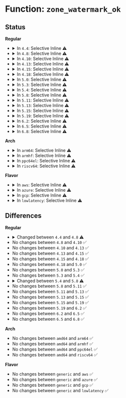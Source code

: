 # Function: <code>zone_watermark_ok</code>

## Status
<b>Regular</b>
<ul>
<li>
<details>
<summary>In <code>4.4</code>: Selective Inline ⚠️</summary>

```c
bool zone_watermark_ok(struct zone *z, unsigned int order, long unsigned int mark, int classzone_idx, int alloc_flags);
```

**Collision:** Unique Global

**Inline:** Selective

**Transformation:** False

**Instances:**

```
In mm/page_alloc.c (ffffffff81192dd0)
Location: mm/page_alloc.c:2421
Inline: True
Inline callers:
  - mm/page_alloc.c:__isolate_free_page
  - mm/page_alloc.c:get_page_from_freelist
  - mm/page_alloc.c:get_page_from_freelist
Direct callers:
  - mm/vmscan.c:kswapd
  - mm/compaction.c:compaction_suitable
  - mm/compaction.c:compaction_suitable
  - mm/compaction.c:compact_zone
  - mm/compaction.c:__compact_pgdat
  - mm/compaction.c:try_to_compact_pages
```
**Symbols:**

```
ffffffff81192dd0-ffffffff81192df4: zone_watermark_ok (STB_GLOBAL)
```
</details>
</li>
<li>
<details>
<summary>In <code>4.8</code>: Selective Inline ⚠️</summary>

```c
bool zone_watermark_ok(struct zone *z, unsigned int order, long unsigned int mark, int classzone_idx, unsigned int alloc_flags);
```

**Collision:** Unique Global

**Inline:** Selective

**Transformation:** False

**Instances:**

```
In mm/page_alloc.c (ffffffff811aac10)
Location: mm/page_alloc.c:2781
Inline: True
Inline callers:
  - mm/page_alloc.c:__alloc_pages_slowpath
  - mm/page_alloc.c:get_page_from_freelist
  - mm/page_alloc.c:__isolate_free_page
Direct callers:
  - mm/compaction.c:kcompactd_do_work
  - mm/compaction.c:__compact_pgdat
  - mm/compaction.c:try_to_compact_pages
  - mm/compaction.c:compact_zone
```
**Symbols:**

```
ffffffff811aa2d0-ffffffff811aa2f3: zone_watermark_ok (STB_GLOBAL)
```
</details>
</li>
<li>
<details>
<summary>In <code>4.10</code>: Selective Inline ⚠️</summary>

```c
bool zone_watermark_ok(struct zone *z, unsigned int order, long unsigned int mark, int classzone_idx, unsigned int alloc_flags);
```

**Collision:** Unique Global

**Inline:** Selective

**Transformation:** False

**Instances:**

```
In mm/page_alloc.c (ffffffff811ba0b3)
Location: mm/page_alloc.c:2832
Inline: True
Inline callers:
  - mm/page_alloc.c:get_page_from_freelist
  - mm/page_alloc.c:__isolate_free_page
Direct callers:
  - mm/compaction.c:compact_zone
```
**Symbols:**

```
ffffffff811ba800-ffffffff811ba823: zone_watermark_ok (STB_GLOBAL)
```
</details>
</li>
<li>
<details>
<summary>In <code>4.13</code>: Selective Inline ⚠️</summary>

```c
bool zone_watermark_ok(struct zone *z, unsigned int order, long unsigned int mark, int classzone_idx, unsigned int alloc_flags);
```

**Collision:** Unique Global

**Inline:** Selective

**Transformation:** False

**Instances:**

```
In mm/page_alloc.c (ffffffff811c1eee)
Location: mm/page_alloc.c:3015
Inline: True
Inline callers:
  - mm/page_alloc.c:get_page_from_freelist
  - mm/page_alloc.c:__isolate_free_page
```
**Symbols:**

```
ffffffff811c2840-ffffffff811c2863: zone_watermark_ok (STB_GLOBAL)
```
</details>
</li>
<li>
<details>
<summary>In <code>4.15</code>: Selective Inline ⚠️</summary>

```c
bool zone_watermark_ok(struct zone *z, unsigned int order, long unsigned int mark, int classzone_idx, unsigned int alloc_flags);
```

**Collision:** Unique Global

**Inline:** Selective

**Transformation:** False

**Instances:**

```
In mm/page_alloc.c (ffffffff811d646f)
Location: mm/page_alloc.c:3083
Inline: True
Inline callers:
  - mm/page_alloc.c:get_page_from_freelist
  - mm/page_alloc.c:__isolate_free_page
```
**Symbols:**

```
ffffffff811d7650-ffffffff811d7673: zone_watermark_ok (STB_GLOBAL)
```
</details>
</li>
<li>
<details>
<summary>In <code>4.18</code>: Selective Inline ⚠️</summary>

```c
bool zone_watermark_ok(struct zone *z, unsigned int order, long unsigned int mark, int classzone_idx, unsigned int alloc_flags);
```

**Collision:** Unique Global

**Inline:** Selective

**Transformation:** False

**Instances:**

```
In mm/page_alloc.c (ffffffff811f786d)
Location: mm/page_alloc.c:3187
Inline: True
Inline callers:
  - mm/page_alloc.c:get_page_from_freelist
  - mm/page_alloc.c:__isolate_free_page
Direct callers:
  - mm/compaction.c:__compaction_suitable
```
**Symbols:**

```
ffffffff811f89a0-ffffffff811f89c3: zone_watermark_ok (STB_GLOBAL)
```
</details>
</li>
<li>
<details>
<summary>In <code>5.0</code>: Selective Inline ⚠️</summary>

```c
bool zone_watermark_ok(struct zone *z, unsigned int order, long unsigned int mark, int classzone_idx, unsigned int alloc_flags);
```

**Collision:** Unique Global

**Inline:** Selective

**Transformation:** False

**Instances:**

```
In mm/page_alloc.c (ffffffff81209d24)
Location: mm/page_alloc.c:3300
Inline: True
Inline callers:
  - mm/page_alloc.c:get_page_from_freelist
  - mm/page_alloc.c:__isolate_free_page
Direct callers:
  - mm/compaction.c:__compaction_suitable
```
**Symbols:**

```
ffffffff8120af20-ffffffff8120af43: zone_watermark_ok (STB_GLOBAL)
```
</details>
</li>
<li>
<details>
<summary>In <code>5.3</code>: Selective Inline ⚠️</summary>

```c
bool zone_watermark_ok(struct zone *z, unsigned int order, long unsigned int mark, int classzone_idx, unsigned int alloc_flags);
```

**Collision:** Unique Global

**Inline:** Selective

**Transformation:** False

**Instances:**

```
In mm/page_alloc.c (ffffffff81270ef9)
Location: mm/page_alloc.c:3465
Inline: True
Inline callers:
  - mm/page_alloc.c:get_page_from_freelist
  - mm/page_alloc.c:__isolate_free_page
Direct callers:
  - mm/compaction.c:__compaction_suitable
```
**Symbols:**

```
ffffffff812711b0-ffffffff812711d3: zone_watermark_ok (STB_GLOBAL)
```
</details>
</li>
<li>
<details>
<summary>In <code>5.4</code>: Selective Inline ⚠️</summary>

```c
bool zone_watermark_ok(struct zone *z, unsigned int order, long unsigned int mark, int classzone_idx, unsigned int alloc_flags);
```

**Collision:** Unique Global

**Inline:** Selective

**Transformation:** False

**Instances:**

```
In mm/page_alloc.c (ffffffff8127fd3c)
Location: mm/page_alloc.c:3456
Inline: True
Inline callers:
  - mm/page_alloc.c:get_page_from_freelist
  - mm/page_alloc.c:__isolate_free_page
Direct callers:
  - mm/compaction.c:__compaction_suitable
```
**Symbols:**

```
ffffffff8127fff0-ffffffff81280013: zone_watermark_ok (STB_GLOBAL)
```
</details>
</li>
<li>
<details>
<summary>In <code>5.8</code>: Selective Inline ⚠️</summary>

```c
bool zone_watermark_ok(struct zone *z, unsigned int order, long unsigned int mark, int highest_zoneidx, unsigned int alloc_flags);
```

**Collision:** Unique Global

**Inline:** Selective

**Transformation:** False

**Instances:**

```
In mm/page_alloc.c (ffffffff812b23d0)
Location: mm/page_alloc.c:3566
Inline: True
Inline callers:
  - mm/page_alloc.c:get_page_from_freelist
  - mm/page_alloc.c:__isolate_free_page
Direct callers:
  - mm/compaction.c:__compaction_suitable
  - mm/page_reporting.c:page_reporting_process_zone
```
**Symbols:**

```
ffffffff812b2850-ffffffff812b2873: zone_watermark_ok (STB_GLOBAL)
```
</details>
</li>
<li>
<details>
<summary>In <code>5.11</code>: Selective Inline ⚠️</summary>

```c
bool zone_watermark_ok(struct zone *z, unsigned int order, long unsigned int mark, int highest_zoneidx, unsigned int alloc_flags);
```

**Collision:** Unique Global

**Inline:** Selective

**Transformation:** False

**Instances:**

```
In mm/page_alloc.c (ffffffff812bdd48)
Location: mm/page_alloc.c:3690
Inline: True
Inline callers:
  - mm/page_alloc.c:get_page_from_freelist
  - mm/page_alloc.c:__isolate_free_page
Direct callers:
  - mm/compaction.c:__compaction_suitable
  - mm/page_reporting.c:page_reporting_process_zone
```
**Symbols:**

```
ffffffff812be3c0-ffffffff812be3e3: zone_watermark_ok (STB_GLOBAL)
```
</details>
</li>
<li>
<details>
<summary>In <code>5.13</code>: Selective Inline ⚠️</summary>

```c
bool zone_watermark_ok(struct zone *z, unsigned int order, long unsigned int mark, int highest_zoneidx, unsigned int alloc_flags);
```

**Collision:** Unique Global

**Inline:** Selective

**Transformation:** False

**Instances:**

```
In mm/page_alloc.c (ffffffff812c2fb5)
Location: mm/page_alloc.c:3740
Inline: True
Inline callers:
  - mm/page_alloc.c:get_page_from_freelist
  - mm/page_alloc.c:__isolate_free_page
Direct callers:
  - mm/compaction.c:__compaction_suitable
  - mm/page_reporting.c:page_reporting_process
```
**Symbols:**

```
ffffffff812c3450-ffffffff812c3471: zone_watermark_ok (STB_GLOBAL)
```
</details>
</li>
<li>
<details>
<summary>In <code>5.15</code>: Selective Inline ⚠️</summary>

```c
bool zone_watermark_ok(struct zone *z, unsigned int order, long unsigned int mark, int highest_zoneidx, unsigned int alloc_flags);
```

**Collision:** Unique Global

**Inline:** Selective

**Transformation:** False

**Instances:**

```
In mm/page_alloc.c (ffffffff81306c7e)
Location: mm/page_alloc.c:3911
Inline: True
Inline callers:
  - mm/page_alloc.c:get_page_from_freelist
  - mm/page_alloc.c:__isolate_free_page
Direct callers:
  - mm/compaction.c:__compaction_suitable
  - mm/migrate.c:migrate_misplaced_page
  - mm/page_reporting.c:page_reporting_process
```
**Symbols:**

```
ffffffff813071c0-ffffffff813071e1: zone_watermark_ok (STB_GLOBAL)
```
</details>
</li>
<li>
<details>
<summary>In <code>5.19</code>: Selective Inline ⚠️</summary>

```c
bool zone_watermark_ok(struct zone *z, unsigned int order, long unsigned int mark, int highest_zoneidx, unsigned int alloc_flags);
```

**Collision:** Unique Global

**Inline:** Selective

**Transformation:** False

**Instances:**

```
In mm/page_alloc.c (ffffffff8136ee37)
Location: mm/page_alloc.c:3947
Inline: True
Inline callers:
  - mm/page_alloc.c:get_page_from_freelist
  - mm/page_alloc.c:__isolate_free_page
Direct callers:
  - mm/compaction.c:__compaction_suitable
  - mm/migrate.c:numamigrate_isolate_page
  - mm/page_reporting.c:page_reporting_process
```
**Symbols:**

```
ffffffff8136f4c0-ffffffff8136f4f3: zone_watermark_ok (STB_GLOBAL)
```
</details>
</li>
<li>
<details>
<summary>In <code>6.2</code>: Selective Inline ⚠️</summary>

```c
bool zone_watermark_ok(struct zone *z, unsigned int order, long unsigned int mark, int highest_zoneidx, unsigned int alloc_flags);
```

**Collision:** Unique Global

**Inline:** Selective

**Transformation:** False

**Instances:**

```
In mm/page_alloc.c (ffffffff813eb38a)
Location: mm/page_alloc.c:4032
Inline: True
Inline callers:
  - mm/page_alloc.c:get_page_from_freelist
  - mm/page_alloc.c:__isolate_free_page
Direct callers:
  - kernel/sched/fair.c:should_numa_migrate_memory
  - mm/compaction.c:__compaction_suitable
  - mm/migrate.c:numamigrate_isolate_page
  - mm/page_reporting.c:page_reporting_process
```
**Symbols:**

```
ffffffff813eba50-ffffffff813eba83: zone_watermark_ok (STB_GLOBAL)
```
</details>
</li>
<li>
<details>
<summary>In <code>6.5</code>: Selective Inline ⚠️</summary>

```c
bool zone_watermark_ok(struct zone *z, unsigned int order, long unsigned int mark, int highest_zoneidx, unsigned int alloc_flags);
```

**Collision:** Unique Global

**Inline:** Selective

**Transformation:** False

**Instances:**

```
In mm/page_alloc.c (ffffffff8142030b)
Location: mm/page_alloc.c:2964
Inline: True
Inline callers:
  - mm/page_alloc.c:get_page_from_freelist
  - mm/page_alloc.c:__isolate_free_page
Direct callers:
  - kernel/sched/fair.c:should_numa_migrate_memory
  - mm/vmscan.c:shrink_node
  - mm/compaction.c:wakeup_kcompactd
  - mm/compaction.c:kcompactd_do_work
  - mm/compaction.c:compact_zone
  - mm/migrate.c:numamigrate_isolate_page
  - mm/page_reporting.c:page_reporting_process
```
**Symbols:**

```
ffffffff81420a60-ffffffff81420a93: zone_watermark_ok (STB_GLOBAL)
```
</details>
</li>
<li>
<details>
<summary>In <code>6.8</code>: Selective Inline ⚠️</summary>

```c
bool zone_watermark_ok(struct zone *z, unsigned int order, long unsigned int mark, int highest_zoneidx, unsigned int alloc_flags);
```

**Collision:** Unique Global

**Inline:** Selective

**Transformation:** False

**Instances:**

```
In mm/page_alloc.c (ffffffff8144d03f)
Location: mm/page_alloc.c:3035
Inline: True
Inline callers:
  - mm/page_alloc.c:get_page_from_freelist
  - mm/page_alloc.c:__isolate_free_page
  - mm/page_alloc.c:free_unref_page_commit
Direct callers:
  - kernel/sched/fair.c:should_numa_migrate_memory
  - mm/vmscan.c:shrink_node
  - mm/vmscan.c:should_abort_scan
  - mm/compaction.c:wakeup_kcompactd
  - mm/compaction.c:kcompactd_do_work
  - mm/compaction.c:compact_zone
  - mm/migrate.c:migrate_misplaced_folio
  - mm/page_reporting.c:page_reporting_process
```
**Symbols:**

```
ffffffff8144d820-ffffffff8144d853: zone_watermark_ok (STB_GLOBAL)
```
</details>
</li>
</ul>
<b>Arch</b>
<ul>
<li>
<details>
<summary>In <code>arm64</code>: Selective Inline ⚠️</summary>

```c
bool zone_watermark_ok(struct zone *z, unsigned int order, long unsigned int mark, int classzone_idx, unsigned int alloc_flags);
```

**Collision:** Unique Global

**Inline:** Selective

**Transformation:** False

**Instances:**

```
In mm/page_alloc.c (ffff800010317a5c)
Location: mm/page_alloc.c:3456
Inline: True
Inline callers:
  - mm/page_alloc.c:get_page_from_freelist
  - mm/page_alloc.c:__isolate_free_page
Direct callers:
  - mm/compaction.c:__compaction_suitable
```
**Symbols:**

```
ffff800010317e20-ffff800010317e88: zone_watermark_ok (STB_GLOBAL)
```
</details>
</li>
<li>
<details>
<summary>In <code>armhf</code>: Selective Inline ⚠️</summary>

```c
bool zone_watermark_ok(struct zone *z, unsigned int order, long unsigned int mark, int classzone_idx, unsigned int alloc_flags);
```

**Collision:** Unique Global

**Inline:** Selective

**Transformation:** False

**Instances:**

```
In mm/page_alloc.c (c0532350)
Location: mm/page_alloc.c:3456
Inline: True
Inline callers:
  - mm/page_alloc.c:__isolate_free_page
Direct callers:
  - mm/compaction.c:__compaction_suitable
```
**Symbols:**

```
c05323c0-c05323f8: zone_watermark_ok (STB_GLOBAL)
```
</details>
</li>
<li>
<details>
<summary>In <code>ppc64el</code>: Selective Inline ⚠️</summary>

```c
bool zone_watermark_ok(struct zone *z, unsigned int order, long unsigned int mark, int classzone_idx, unsigned int alloc_flags);
```

**Collision:** Unique Global

**Inline:** Selective

**Transformation:** False

**Instances:**

```
In mm/page_alloc.c (c0000000003e9fa0)
Location: mm/page_alloc.c:3456
Inline: True
Inline callers:
  - mm/page_alloc.c:get_page_from_freelist
  - mm/page_alloc.c:__isolate_free_page
Direct callers:
  - mm/compaction.c:__compaction_suitable
```
**Symbols:**

```
c0000000003ea3d0-c0000000003ea3f4: zone_watermark_ok (STB_GLOBAL)
```
</details>
</li>
<li>
<details>
<summary>In <code>riscv64</code>: Selective Inline ⚠️</summary>

```c
bool zone_watermark_ok(struct zone *z, unsigned int order, long unsigned int mark, int classzone_idx, unsigned int alloc_flags);
```

**Collision:** Unique Global

**Inline:** Selective

**Transformation:** False

**Instances:**

```
In mm/page_alloc.c (ffffffe00021dca0)
Location: mm/page_alloc.c:3456
Inline: True
Inline callers:
  - mm/page_alloc.c:__isolate_free_page
Direct callers:
  - mm/compaction.c:__compaction_suitable
```
**Symbols:**

```
ffffffe00021dcf6-ffffffe00021dd4c: zone_watermark_ok (STB_GLOBAL)
```
</details>
</li>
</ul>
<b>Flavor</b>
<ul>
<li>
<details>
<summary>In <code>aws</code>: Selective Inline ⚠️</summary>

```c
bool zone_watermark_ok(struct zone *z, unsigned int order, long unsigned int mark, int classzone_idx, unsigned int alloc_flags);
```

**Collision:** Unique Global

**Inline:** Selective

**Transformation:** False

**Instances:**

```
In mm/page_alloc.c (ffffffff8127838c)
Location: mm/page_alloc.c:3456
Inline: True
Inline callers:
  - mm/page_alloc.c:get_page_from_freelist
  - mm/page_alloc.c:__isolate_free_page
Direct callers:
  - mm/compaction.c:__compaction_suitable
```
**Symbols:**

```
ffffffff81278640-ffffffff81278663: zone_watermark_ok (STB_GLOBAL)
```
</details>
</li>
<li>
<details>
<summary>In <code>azure</code>: Selective Inline ⚠️</summary>

```c
bool zone_watermark_ok(struct zone *z, unsigned int order, long unsigned int mark, int classzone_idx, unsigned int alloc_flags);
```

**Collision:** Unique Global

**Inline:** Selective

**Transformation:** False

**Instances:**

```
In mm/page_alloc.c (ffffffff8126a27c)
Location: mm/page_alloc.c:3456
Inline: True
Inline callers:
  - mm/page_alloc.c:get_page_from_freelist
  - mm/page_alloc.c:__isolate_free_page
Direct callers:
  - mm/compaction.c:__compaction_suitable
```
**Symbols:**

```
ffffffff8126a530-ffffffff8126a553: zone_watermark_ok (STB_GLOBAL)
```
</details>
</li>
<li>
<details>
<summary>In <code>gcp</code>: Selective Inline ⚠️</summary>

```c
bool zone_watermark_ok(struct zone *z, unsigned int order, long unsigned int mark, int classzone_idx, unsigned int alloc_flags);
```

**Collision:** Unique Global

**Inline:** Selective

**Transformation:** False

**Instances:**

```
In mm/page_alloc.c (ffffffff8127612c)
Location: mm/page_alloc.c:3456
Inline: True
Inline callers:
  - mm/page_alloc.c:get_page_from_freelist
  - mm/page_alloc.c:__isolate_free_page
Direct callers:
  - mm/compaction.c:__compaction_suitable
```
**Symbols:**

```
ffffffff812763e0-ffffffff81276403: zone_watermark_ok (STB_GLOBAL)
```
</details>
</li>
<li>
<details>
<summary>In <code>lowlatency</code>: Selective Inline ⚠️</summary>

```c
bool zone_watermark_ok(struct zone *z, unsigned int order, long unsigned int mark, int classzone_idx, unsigned int alloc_flags);
```

**Collision:** Unique Global

**Inline:** Selective

**Transformation:** False

**Instances:**

```
In mm/page_alloc.c (ffffffff81285d0c)
Location: mm/page_alloc.c:3456
Inline: True
Inline callers:
  - mm/page_alloc.c:get_page_from_freelist
  - mm/page_alloc.c:__isolate_free_page
Direct callers:
  - mm/compaction.c:__compaction_suitable
```
**Symbols:**

```
ffffffff81285fa0-ffffffff81285fc3: zone_watermark_ok (STB_GLOBAL)
```
</details>
</li>
</ul>

## Differences
<b>Regular</b>
<ul>
<li>
<details>
<summary>Changed between <code>4.4</code> and <code>4.8</code> ⚠️</summary>
<ul>
<li>
<b>Param type changed. </b>
<code>int alloc_flags</code> ➡️ <code>unsigned int alloc_flags</code>
</li>
</ul>
</details>
</li>
<li>
No changes between <code>4.8</code> and <code>4.10</code> ✅
</li>
<li>
No changes between <code>4.10</code> and <code>4.13</code> ✅
</li>
<li>
No changes between <code>4.13</code> and <code>4.15</code> ✅
</li>
<li>
No changes between <code>4.15</code> and <code>4.18</code> ✅
</li>
<li>
No changes between <code>4.18</code> and <code>5.0</code> ✅
</li>
<li>
No changes between <code>5.0</code> and <code>5.3</code> ✅
</li>
<li>
No changes between <code>5.3</code> and <code>5.4</code> ✅
</li>
<li>
<details>
<summary>Changed between <code>5.4</code> and <code>5.8</code> ⚠️</summary>
<ul>
<li>
<b>Param added. </b>
<code>int highest_zoneidx</code>
</li>
<li>
<b>Param removed. </b>
<code>int classzone_idx</code>
</li>
</ul>
</details>
</li>
<li>
No changes between <code>5.8</code> and <code>5.11</code> ✅
</li>
<li>
No changes between <code>5.11</code> and <code>5.13</code> ✅
</li>
<li>
No changes between <code>5.13</code> and <code>5.15</code> ✅
</li>
<li>
No changes between <code>5.15</code> and <code>5.19</code> ✅
</li>
<li>
No changes between <code>5.19</code> and <code>6.2</code> ✅
</li>
<li>
No changes between <code>6.2</code> and <code>6.5</code> ✅
</li>
<li>
No changes between <code>6.5</code> and <code>6.8</code> ✅
</li>
</ul>
<b>Arch</b>
<ul>
<li>
No changes between <code>amd64</code> and <code>arm64</code> ✅
</li>
<li>
No changes between <code>amd64</code> and <code>armhf</code> ✅
</li>
<li>
No changes between <code>amd64</code> and <code>ppc64el</code> ✅
</li>
<li>
No changes between <code>amd64</code> and <code>riscv64</code> ✅
</li>
</ul>
<b>Flavor</b>
<ul>
<li>
No changes between <code>generic</code> and <code>aws</code> ✅
</li>
<li>
No changes between <code>generic</code> and <code>azure</code> ✅
</li>
<li>
No changes between <code>generic</code> and <code>gcp</code> ✅
</li>
<li>
No changes between <code>generic</code> and <code>lowlatency</code> ✅
</li>
</ul>
